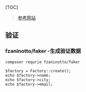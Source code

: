 [TOC]
> [参考网站](https://github.com/JingwenTian/awesome-php)

## 验证

### fzaninotto/faker -生成验证数据
`composer requrie fzaninotto/faker`

```
$factory = Factory::create();
echo $factory->name;
echo $factory->city;
echo $factory->email;
```